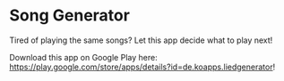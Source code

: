 # Song Generator

Tired of playing the same songs? Let this app decide what to play next!

Download this app on Google Play here: https://play.google.com/store/apps/details?id=de.koapps.liedgenerator!
